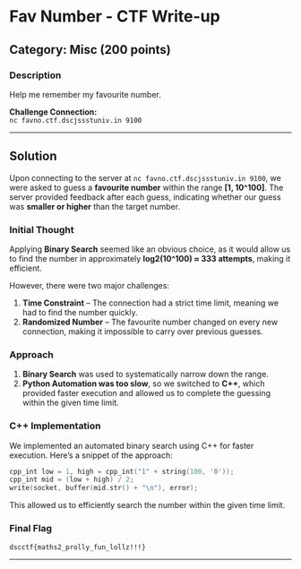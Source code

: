 # Fav Number - CTF Write-up

## Category: Misc (200 points)

### Description
Help me remember my favourite number.

**Challenge Connection:**  
`nc favno.ctf.dscjssstuniv.in 9100`

---

## Solution

Upon connecting to the server at `nc favno.ctf.dscjssstuniv.in 9100`, we were asked to guess a **favourite number** within the range **[1, 10^100]**. The server provided feedback after each guess, indicating whether our guess was **smaller or higher** than the target number.

### Initial Thought
Applying **Binary Search** seemed like an obvious choice, as it would allow us to find the number in approximately **log2(10^100) ≈ 333 attempts**, making it efficient.

However, there were two major challenges:
1. **Time Constraint** – The connection had a strict time limit, meaning we had to find the number quickly.
2. **Randomized Number** – The favourite number changed on every new connection, making it impossible to carry over previous guesses.

### Approach
1. **Binary Search** was used to systematically narrow down the range.
2. **Python Automation was too slow**, so we switched to **C++**, which provided faster execution and allowed us to complete the guessing within the given time limit.

### C++ Implementation
We implemented an automated binary search using C++ for faster execution. Here’s a snippet of the approach:

```cpp
cpp_int low = 1, high = cpp_int("1" + string(100, '0'));
cpp_int mid = (low + high) / 2;
write(socket, buffer(mid.str() + "\n"), error);
```

This allowed us to efficiently search the number within the given time limit.

### Final Flag
```
dscctf{maths2_prolly_fun_lollz!!!}
```

---

